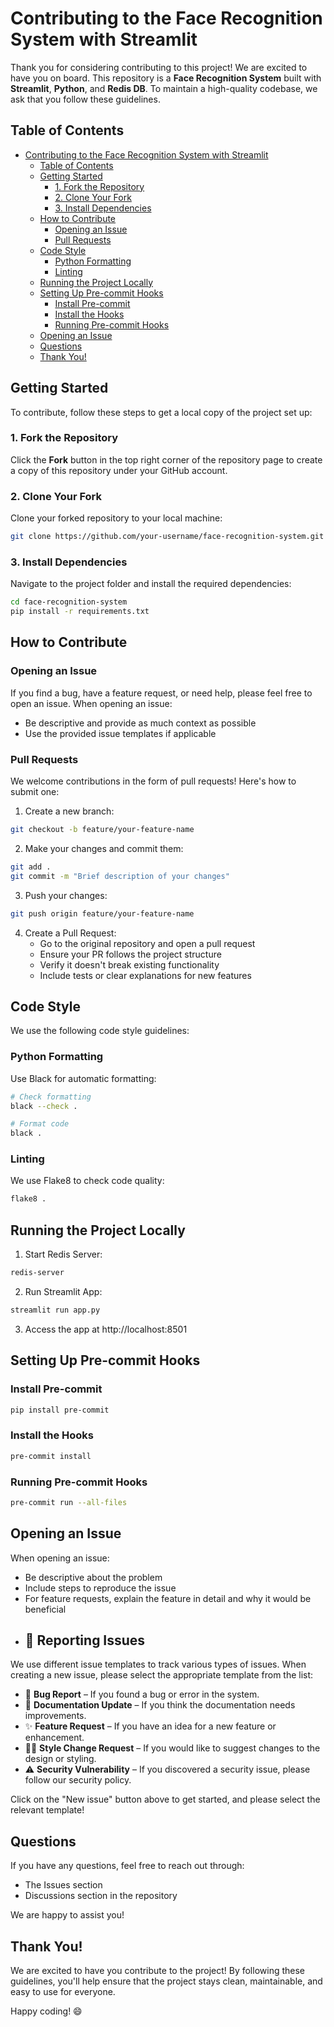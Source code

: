# Contributing to the Face Recognition System with Streamlit

Thank you for considering contributing to this project! We are excited to have you on board. This repository is a **Face Recognition System** built with **Streamlit**, **Python**, and **Redis DB**. To maintain a high-quality codebase, we ask that you follow these guidelines.

## Table of Contents

- [Contributing to the Face Recognition System with Streamlit](#contributing-to-the-face-recognition-system-with-streamlit)
  - [Table of Contents](#table-of-contents)
  - [Getting Started](#getting-started)
    - [1. Fork the Repository](#1-fork-the-repository)
    - [2. Clone Your Fork](#2-clone-your-fork)
    - [3. Install Dependencies](#3-install-dependencies)
  - [How to Contribute](#how-to-contribute)
    - [Opening an Issue](#opening-an-issue)
    - [Pull Requests](#pull-requests)
  - [Code Style](#code-style)
    - [Python Formatting](#python-formatting)
    - [Linting](#linting)
  - [Running the Project Locally](#running-the-project-locally)
  - [Setting Up Pre-commit Hooks](#setting-up-pre-commit-hooks)
    - [Install Pre-commit](#install-pre-commit)
    - [Install the Hooks](#install-the-hooks)
    - [Running Pre-commit Hooks](#running-pre-commit-hooks)
  - [Opening an Issue](#opening-an-issue-1)
  - [Questions](#questions)
  - [Thank You!](#thank-you)

## Getting Started

To contribute, follow these steps to get a local copy of the project set up:

### 1. Fork the Repository

Click the **Fork** button in the top right corner of the repository page to create a copy of this repository under your GitHub account.

### 2. Clone Your Fork

Clone your forked repository to your local machine:

```bash
git clone https://github.com/your-username/face-recognition-system.git
```

### 3. Install Dependencies

Navigate to the project folder and install the required dependencies:

```bash
cd face-recognition-system
pip install -r requirements.txt
```

## How to Contribute

### Opening an Issue

If you find a bug, have a feature request, or need help, please feel free to open an issue. When opening an issue:

- Be descriptive and provide as much context as possible
- Use the provided issue templates if applicable

### Pull Requests

We welcome contributions in the form of pull requests! Here's how to submit one:

1. Create a new branch:
```bash
git checkout -b feature/your-feature-name
```

2. Make your changes and commit them:
```bash
git add .
git commit -m "Brief description of your changes"
```

3. Push your changes:
```bash
git push origin feature/your-feature-name
```

4. Create a Pull Request:
   - Go to the original repository and open a pull request
   - Ensure your PR follows the project structure
   - Verify it doesn't break existing functionality
   - Include tests or clear explanations for new features

## Code Style

We use the following code style guidelines:

### Python Formatting
Use Black for automatic formatting:

```bash
# Check formatting
black --check .

# Format code
black .
```

### Linting
We use Flake8 to check code quality:

```bash
flake8 .
```

## Running the Project Locally

1. Start Redis Server:
```bash
redis-server
```

2. Run Streamlit App:
```bash
streamlit run app.py
```

3. Access the app at http://localhost:8501

## Setting Up Pre-commit Hooks

### Install Pre-commit
```bash
pip install pre-commit
```

### Install the Hooks
```bash
pre-commit install
```

### Running Pre-commit Hooks
```bash
pre-commit run --all-files
```

## Opening an Issue

When opening an issue:
- Be descriptive about the problem
- Include steps to reproduce the issue
- For feature requests, explain the feature in detail and why it would be beneficial
- ## 🚨 Reporting Issues

We use different issue templates to track various types of issues. When creating a new issue, please select the appropriate template from the list:

- 🐞 **Bug Report** – If you found a bug or error in the system.
- 🔖 **Documentation Update** – If you think the documentation needs improvements.
- ✨ **Feature Request** – If you have an idea for a new feature or enhancement.
- 👯‍♂️ **Style Change Request** – If you would like to suggest changes to the design or styling.
- ⚠️ **Security Vulnerability** – If you discovered a security issue, please follow our security policy.

Click on the "New issue" button above to get started, and please select the relevant template!


## Questions

If you have any questions, feel free to reach out through:
- The Issues section
- Discussions section in the repository

We are happy to assist you!

## Thank You!

We are excited to have you contribute to the project! By following these guidelines, you'll help ensure that the project stays clean, maintainable, and easy to use for everyone.

Happy coding! 😄
